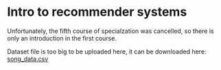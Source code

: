 # Intro to recommender systems
Unfortunately, the fifth course of specialzation was cancelled, so there is only an introduction in the first course.

Dataset file is too big to be uploaded here, it can be downloaded here: [song_data.csv](https://eventing.coursera.org/api/redirectStrict/tYB7mgIFvr1mpIiJUJ_72C_avahWf8nays19MCd43lPrrLhQIOJZ1rfXZIXept1a8BrrVg2EwjRhgcPt5IjK3g.ikTNF_wOV4oABBvjQ8Zi_Q.Q8RIfhYq-x70JUBeZ5aKzO-o3LD53OCVopdDk9jrcuYWzEQT9aDxGTHlVUrP-nkruChN2HwVEBlBA9gdOe77uXRNbG7qyQbLwwlGziM3_sTbVGsXqdMvJONZaMyrYWBYbQGc7DqhO1QzMubhaSKVgLwO7xAMjzbqnTfzs8mw_F4gqpEitYF6B4PmDPIVTiFBbGaJc7CzzUd3_8jtJkzI8X5cSZBrecZtnuD8vj-mv7cT5Jcr6BH26fgdJHVz4mdg1QWjkkvyzuZS0Su5qRbByTWDWvbip4DJ67NWvkxcrcxhyAKXL-wfi8HjAsxEj_MzZr1e_0ehhHRoKUJEmd9dHYUCT9RIG6FXXmQTdFqN954jSBpkyvD6Ok1dtNjF9LAR)
